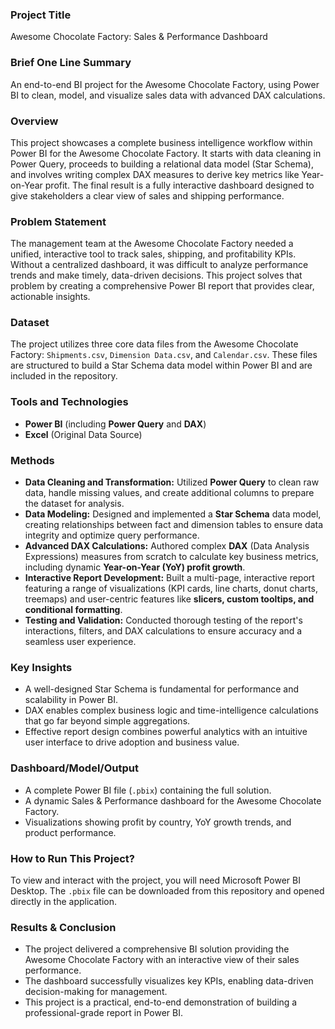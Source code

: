 ### Project Title

Awesome Chocolate Factory: Sales & Performance Dashboard

### Brief One Line Summary

An end-to-end BI project for the Awesome Chocolate Factory, using Power BI to clean, model, and visualize sales data with advanced DAX calculations.

### Overview

This project showcases a complete business intelligence workflow within Power BI for the Awesome Chocolate Factory. It starts with data cleaning in Power Query, proceeds to building a relational data model (Star Schema), and involves writing complex DAX measures to derive key metrics like Year-on-Year profit. The final result is a fully interactive dashboard designed to give stakeholders a clear view of sales and shipping performance.

### Problem Statement

The management team at the Awesome Chocolate Factory needed a unified, interactive tool to track sales, shipping, and profitability KPIs. Without a centralized dashboard, it was difficult to analyze performance trends and make timely, data-driven decisions. This project solves that problem by creating a comprehensive Power BI report that provides clear, actionable insights.

### Dataset

The project utilizes three core data files from the Awesome Chocolate Factory: `Shipments.csv`, `Dimension Data.csv`, and `Calendar.csv`. These files are structured to build a Star Schema data model within Power BI and are included in the repository.

### Tools and Technologies

* **Power BI** (including **Power Query** and **DAX**)
* **Excel** (Original Data Source)

### Methods

* **Data Cleaning and Transformation:** Utilized **Power Query** to clean raw data, handle missing values, and create additional columns to prepare the dataset for analysis.
* **Data Modeling:** Designed and implemented a **Star Schema** data model, creating relationships between fact and dimension tables to ensure data integrity and optimize query performance.
* **Advanced DAX Calculations:** Authored complex **DAX** (Data Analysis Expressions) measures from scratch to calculate key business metrics, including dynamic **Year-on-Year (YoY) profit growth**.
* **Interactive Report Development:** Built a multi-page, interactive report featuring a range of visualizations (KPI cards, line charts, donut charts, treemaps) and user-centric features like **slicers, custom tooltips, and conditional formatting**.
* **Testing and Validation:** Conducted thorough testing of the report's interactions, filters, and DAX calculations to ensure accuracy and a seamless user experience.

### Key Insights

* A well-designed Star Schema is fundamental for performance and scalability in Power BI.
* DAX enables complex business logic and time-intelligence calculations that go far beyond simple aggregations.
* Effective report design combines powerful analytics with an intuitive user interface to drive adoption and business value.

### Dashboard/Model/Output

* A complete Power BI file (`.pbix`) containing the full solution.
* A dynamic Sales & Performance dashboard for the Awesome Chocolate Factory.
* Visualizations showing profit by country, YoY growth trends, and product performance.
    

### How to Run This Project?

To view and interact with the project, you will need Microsoft Power BI Desktop. The `.pbix` file can be downloaded from this repository and opened directly in the application.

### Results & Conclusion

* The project delivered a comprehensive BI solution providing the Awesome Chocolate Factory with an interactive view of their sales performance.
* The dashboard successfully visualizes key KPIs, enabling data-driven decision-making for management.
* This project is a practical, end-to-end demonstration of building a professional-grade report in Power BI.
